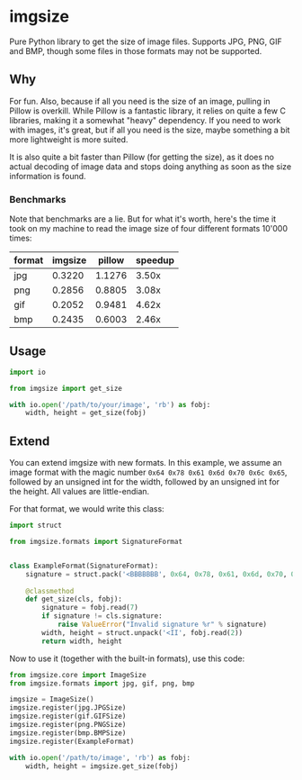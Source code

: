 # imgsize

Pure Python library to get the size of image files. Supports JPG, PNG, GIF and
BMP, though some files in those formats may not be supported.

## Why

For fun. Also, because if all you need is the size of an image, pulling in
Pillow is overkill. While Pillow is a fantastic library, it relies on quite a
few C libraries, making it a somewhat "heavy" dependency. If you need to work
with images, it's great, but if all you need is the size, maybe something a
bit more lightweight is more suited.

It is also quite a bit faster than Pillow (for getting the size), as it does
no actual decoding of image data and stops doing anything as soon as the
size information is found.

### Benchmarks

Note that benchmarks are a lie. But for what it's worth, here's the time it
took on my machine to read the image size of four different formats 10'000
times:

| format   |   imgsize |   pillow | speedup |
| -------- | --------- | -------- | --------- |
| jpg      |    0.3220 |   1.1276 | 3.50x |
| png      |    0.2856 |   0.8805 | 3.08x | 
| gif      |    0.2052 |   0.9481 | 4.62x |
| bmp      |    0.2435 |   0.6003 | 2.46x |


## Usage

```python
import io

from imgsize import get_size

with io.open('/path/to/your/image', 'rb') as fobj:
    width, height = get_size(fobj)
```

## Extend

You can extend imgsize with new formats. In this example, we assume an image
format with the magic number `0x64 0x78 0x61 0x6d 0x70 0x6c 0x65`, followed by
an unsigned int for the width, followed by an unsigned int for the height. All
values are little-endian.

For that format, we would write this class:

```python
import struct

from imgsize.formats import SignatureFormat


class ExampleFormat(SignatureFormat):
    signature = struct.pack('<BBBBBBB', 0x64, 0x78, 0x61, 0x6d, 0x70, 0x6c, 0x65)
    
    @classmethod
    def get_size(cls, fobj):
        signature = fobj.read(7)
        if signature != cls.signature:
            raise ValueError("Invalid signature %r" % signature)
        width, height = struct.unpack('<II', fobj.read(2))
        return width, height
```

Now to use it (together with the built-in formats), use this code:

```python
from imgsize.core import ImageSize
from imgsize.formats import jpg, gif, png, bmp

imgsize = ImageSize()
imgsize.register(jpg.JPGSize)
imgsize.register(gif.GIFSize)
imgsize.register(png.PNGSize)
imgsize.register(bmp.BMPSize)
imgsize.register(ExampleFormat)

with io.open('/path/to/image', 'rb') as fobj:
    width, height = imgsize.get_size(fobj)
```

